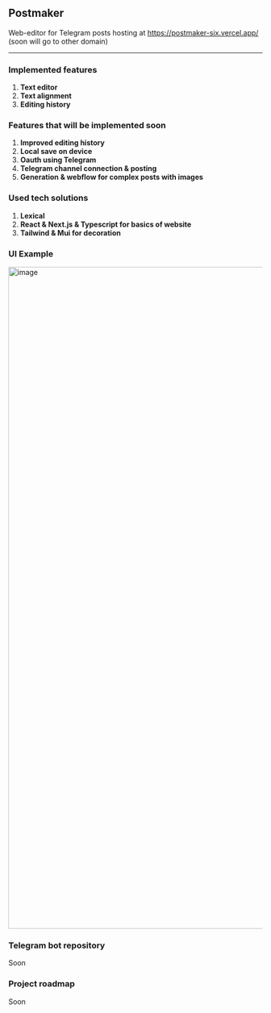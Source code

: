 ## Postmaker

Web-editor for Telegram posts hosting at https://postmaker-six.vercel.app/ (soon will go to other domain)

---

### Implemented features
1. **Text editor**
2. **Text alignment**
3. **Editing history**

### Features that will be implemented soon
1. **Improved editing history**
2. **Local save on device**
3. **Oauth using Telegram**
4. **Telegram channel connection & posting**
5. **Generation & webflow for complex posts with images**

### Used tech solutions
1. **Lexical**
2. **React & Next.js & Typescript for basics of website**
3. **Tailwind & Mui for decoration**

### UI Example
<img width="1313" alt="image" src="https://user-images.githubusercontent.com/49813134/228808219-a3b540b0-06a4-408c-a605-25ce5042e46d.png">

### Telegram bot repository
Soon

### Project roadmap
Soon
